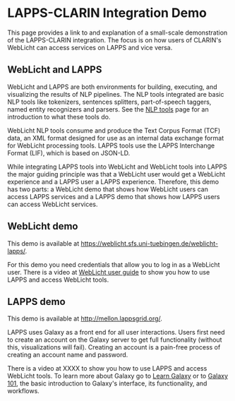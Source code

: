
# LAPPS-CLARIN Integration Demo

This page provides a link to and explanation of a small-scale demonstration of the LAPPS-CLARIN integration. The focus is on how users of CLARIN's WebLicht can access services on LAPPS and vice versa.


## WebLicht and LAPPS

WebLicht and LAPPS are both environments for building, executing, and visualizing the results of NLP pipelines. The NLP tools integrated are basic NLP tools like tokenizers, sentences splitters, part-of-speech taggers, named entity recognizers and parsers. See the [NLP tools](nlptools.html) page for an introduction to what these tools do.

WebLicht NLP tools consume and produce the Text Corpus Format (TCF) data, an XML format designed for use as an internal data exchange format for WebLicht processing tools. LAPPS tools use the LAPPS Interchange Format (LIF), which is based on JSON-LD.

While integrating LAPPS tools into WebLicht and WebLicht tools into LAPPS the major guiding principle was that a WebLicht user would get a WebLicht experience and a LAPPS user a LAPPS experience. Therefore, this demo has two parts: a WebLicht demo that shows how WebLicht users can access LAPPS services and a LAPPS demo that shows how LAPPS users can access WebLicht services.


## WebLicht demo

This demo is available at https://weblicht.sfs.uni-tuebingen.de/weblicht-lapps/.

For this demo you need credentials that allow you to log in as a WebLicht user. There is a video at [WebLicht user guide](http://sfs.uni-tuebingen.de/~meh/weblicht-lapps/) to show you how to use LAPPS and access WebLicht tools.


## LAPPS demo

This demo is available at http://mellon.lappsgrid.org/.

LAPPS uses Galaxy as a front end for all user interactions. Users first need to create an account on the Galaxy server to get full functionality (without this, visualizations will fail). Creating an account is a pain-free process of creating an account name and password.

There is a video at XXXX to show you how to use LAPPS and access WebLicht tools. To learn more about Galaxy go to [Learn Galaxy](https://galaxyproject.org/learn/) or to [Galaxy 101](https://galaxyproject.org/tutorials/g101/), the basic introduction to Galaxy's interface, its functionality, and workflows.

<!--
- Screencast to create and execute a simple tool chain including services from both LAPPS and CLARIN.
   - Webcasts should be short and snappy.
- LAPPS video and user guide
- WebLicht video and user guide

- [demo requirements](https://docs.google.com/document/d/1xeXld3V8T8kpny2vuz2aCAWtxA7MZAZMYBzcQ3pCJhI/edit#heading=h.4er8ywhwqusi) (this will not be
-->
